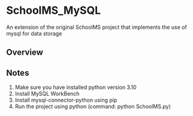 # SchoolMS_MySQL
An extension of the original SchoolMS project that implements the use of mysql for data storage

## Overview



## Notes

1. Make sure you have installed python version 3.10
2. Install MySQL WorkBench
3. Install mysql-connector-python using pip
4. Run the project using python (command: python SchoolMS.py)
